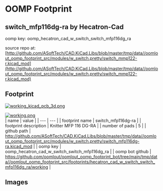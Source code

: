 # OOMP Footprint  
## switch_mfp116dg-ra  by Hecatron-Cad  
  
oomp key: oomp_hecatron_cad_w_switch_switch_mfp116dg_ra  
  
source repo at: [http://github.com/ASoftTech/CAD.KiCad.Libs/blob/master/tmp/data//oomlout_oomp_footprint_src/modules/w_switch.pretty/switch_mmp122-r.kicad_mod](http://github.com/ASoftTech/CAD.KiCad.Libs/blob/master/tmp/data//oomlout_oomp_footprint_src/modules/w_switch.pretty/switch_mmp122-r.kicad_mod)  
## Footprint  
  
[![working_kicad_pcb_3d.png](working_kicad_pcb_3d_600.png)](working_kicad_pcb_3d.png)  
  
[![working.png](working_600.png)](working.png)  
| name | value | 
| --- | --- | 
| footprint name | switch_mfp116dg-ra | 
| footprint description | Knitter MFP 116 DG-RA | 
| number of pads | 5 | 
| github path | http://github.com/ASoftTech/CAD.KiCad.Libs/blob/master/tmp/data//oomlout_oomp_footprint_src/modules/w_switch.pretty/switch_mfp116dg-ra.kicad_mod | 
| oomp key | oomp_hecatron_cad_w_switch_switch_mfp116dg_ra | 
| oomp bot github | https://github.com/oomlout/oomlout_oomp_footprint_bot/tree/main/tmp/data//oomlout_oomp_footprint_src/footprints/hecatron_cad_w_switch_switch_mfp116dg_ra/working | 
## Images  
